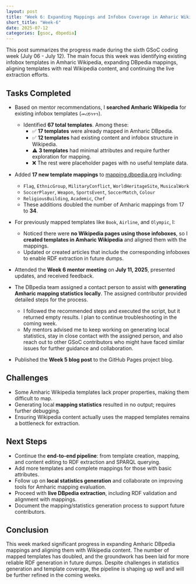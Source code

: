 ```yaml
---
layout: post
title: "Week 6: Expanding Mappings and Infobox Coverage in Amharic Wikipedia"
short_title: "Week-6"
date: 2025-07-12
categories: [gsoc, dbpedia]
---
```


This post summarizes the progress made during the sixth GSoC coding week (July 06 - July 12). The main focus this week was identifying existing infobox templates in Amharic Wikipedia, expanding DBpedia mappings, aligning templates with real Wikipedia content, and continuing the live extraction efforts.

<!--more-->

## Tasks Completed

- Based on mentor recommendations, I **searched Amharic Wikipedia** for existing infobox templates (`መረጃሳጥን`).  
  - Identified **67 total templates**. Among these:
    - ✅ **17 templates** were already mapped in Amharic DBpedia.
    - ✅ **12 templates** had existing content and infobox structure in Wikipedia.
    - ⚠️ **3 templates** had minimal attributes and require further exploration for mapping.
    - ❌ The rest were placeholder pages with no useful template data.

- Added **17 new template mappings** to [mapping.dbpedia.org](https://mapping.dbpedia.org) including:
  - `Flag`, `EthnicGroup`, `MilitaryConflict`, `WorldHeritageSite`, `MusicalWork`
  - `SoccerPlayer`, `Weapon`, `SportsEvent`, `SoccerMatch`, `Colour`
  - `ReligiousBuilding`, `Academic`, `Chef`  
  - These additions doubled the number of Amharic mappings from 17 to **34**.

- For previously mapped templates like `Book`, `Airline`, and `Olympic`, I:
  - Noticed there were **no Wikipedia pages using those infoboxes**, so I **created templates in Amharic Wikipedia** and aligned them with the mappings.
  - Updated or created articles that include the corresponding infoboxes to enable RDF extraction in future dumps.

- Attended the **Week 6 mentor meeting** on **July 11, 2025**, presented updates, and received feedback.
- The DBpedia team assigned a contact person to assist with **generating Amharic mapping statistics locally**. The assigned contributor provided detailed steps for the process.
   - I followed the recommended steps and executed the script, but it returned empty results. I plan to continue troubleshooting in the coming week.
   - My mentors advised me to keep working on generating local statistics, stay in close contact with the assigned person, and also reach out to other GSoC contributors who might have faced similar issues for further guidance and collaboration.

- Published the **Week 5 blog post** to the GitHub Pages project blog.

## Challenges

- Some Amharic Wikipedia templates lack proper properties, making them difficult to map.
- Generating local **mapping statistics** resulted in no output; requires further debugging.
- Ensuring Wikipedia content actually uses the mapped templates remains a bottleneck for extraction.

## Next Steps

- Continue the **end-to-end pipeline**: from template creation, mapping, and content editing to RDF extraction and SPARQL querying.
- Add more templates and complete mappings for those with basic attributes.
- Follow up on **local statistics generation** and collaborate on improving tools for Amharic mapping evaluation.
- Proceed with **live DBpedia extraction**, including RDF validation and alignment with mappings.
- Document the mapping/statistics generation process to support future contributors.

## Conclusion

This week marked significant progress in expanding Amharic DBpedia mappings and aligning them with Wikipedia content. The number of mapped templates has doubled, and the groundwork has been laid for more reliable RDF generation in future dumps. Despite challenges in statistics generation and template coverage, the pipeline is shaping up well and will be further refined in the coming weeks.
